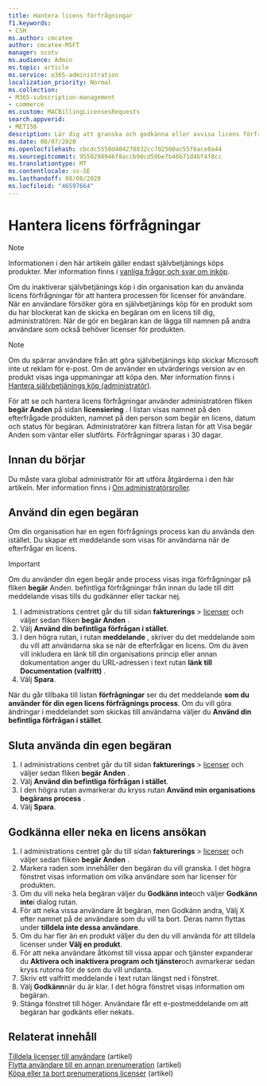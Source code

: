 ```yaml
---
title: Hantera licens förfrågningar
f1.keywords:
- CSH
ms.author: cmcatee
author: cmcatee-MSFT
manager: scotv
ms.audience: Admin
ms.topic: article
ms.service: o365-administration
localization_priority: Normal
ms.collection:
- M365-subscription-management
- commerce
ms.custom: MACBillingLicensesRequests
search.appverid:
- MET150
description: Lär dig att granska och godkänna eller avvisa licens förfrågningar från användare för din Microsoft 365 för företag-prenumeration.
ms.date: 08/07/2020
ms.openlocfilehash: cbcdc5550d404278832cc702560ac55f6ace8a44
ms.sourcegitcommit: 9550298946f8accb90cd59be7b46b71d4bf4f8cc
ms.translationtype: MT
ms.contentlocale: sv-SE
ms.lasthandoff: 08/08/2020
ms.locfileid: "46597664"
---
```

# <a name="manage-license-requests"></a>Hantera licens förfrågningar

> [!NOTE]
> Informationen i den här artikeln gäller endast självbetjänings köps produkter. Mer information finns i [vanliga frågor och svar om inköp](../subscriptions/self-service-purchase-faq.md).

Om du inaktiverar självbetjänings köp i din organisation kan du använda licens förfrågningar för att hantera processen för licenser för användare. När en användare försöker göra en självbetjänings köp för en produkt som du har blockerat kan de skicka en begäran om en licens till dig, administratören. När de gör en begäran kan de lägga till namnen på andra användare som också behöver licenser för produkten.

> [!NOTE]
> Om du spärrar användare från att göra självbetjänings köp skickar Microsoft inte ut reklam för e-post. Om de använder en utvärderings version av en produkt visas inga uppmaningar att köpa den. Mer information finns i [Hantera självbetjänings köp (administratör)](../subscriptions/manage-self-service-purchases-admins.md).

För att se och hantera licens förfrågningar använder administratören fliken **begär Anden** på sidan **licensiering** . I listan visas namnet på den efterfrågade produkten, namnet på den person som begär en licens, datum och status för begäran. Administratörer kan filtrera listan för att Visa begär Anden som väntar eller slutförts. Förfrågningar sparas i 30 dagar.

## <a name="before-you-begin"></a>Innan du börjar

Du måste vara global administratör för att utföra åtgärderna i den här artikeln. Mer information finns i [Om administratörsroller](../../admin/add-users/about-admin-roles.md).

## <a name="use-your-own-request-process"></a>Använd din egen begäran

Om din organisation har en egen förfrågnings process kan du använda den istället. Du skapar ett meddelande som visas för användarna när de efterfrågar en licens.

> [!IMPORTANT]
> Om du använder din egen begär ande process visas inga förfrågningar på fliken **begär** Anden. befintliga förfrågningar från innan du lade till ditt meddelande visas tills du godkänner eller tackar nej.

1. I administrations centret går du till sidan **fakturerings**  >  <a href="https://go.microsoft.com/fwlink/p/?linkid=842264" target="_blank">licenser</a> och väljer sedan fliken **begär Anden** .
2. Välj **Använd din befintliga förfrågan i stället**.
3. I den högra rutan, i rutan **meddelande** , skriver du det meddelande som du vill att användarna ska se när de efterfrågar en licens. Om du även vill inkludera en länk till din organisations princip eller annan dokumentation anger du URL-adressen i text rutan **länk till Documentation (valfritt)** .
4. Välj **Spara**.

När du går tillbaka till listan **förfrågningar** ser du det meddelande **som du använder för din egen licens förfrågnings process**. Om du vill göra ändringar i meddelandet som skickas till användarna väljer du **Använd din befintliga förfrågan i stället**.

## <a name="stop-using-your-own-request-process"></a>Sluta använda din egen begäran

1. I administrations centret går du till sidan **fakturerings**  >  <a href="https://go.microsoft.com/fwlink/p/?linkid=842264" target="_blank">licenser</a> och väljer sedan fliken **begär Anden** .
2. Välj **Använd din befintliga förfrågan i stället**.
3. I den högra rutan avmarkerar du kryss rutan **Använd min organisations begärans process** .
4. Välj **Spara**.

## <a name="approve-or-deny-a-license-request"></a>Godkänna eller neka en licens ansökan

1. I administrations centret går du till sidan **fakturerings**  >  <a href="https://go.microsoft.com/fwlink/p/?linkid=842264" target="_blank">licenser</a> och väljer sedan fliken **begär Anden** .
2. Markera raden som innehåller den begäran du vill granska. I det högra fönstret visas information om vilka användare som har licenser för produkten.
3. Om du vill neka hela begäran väljer du **Godkänn inte**och väljer **Godkänn inte**i dialog rutan.
4. För att neka vissa användare åt begäran, men Godkänn andra, Välj X efter namnet på de användare som du vill ta bort. Deras namn flyttas under **tilldela inte dessa användare**.
5. Om du har fler än en produkt väljer du den du vill använda för att tilldela licenser under **Välj en produkt**.
6. För att neka användare åtkomst till vissa appar och tjänster expanderar du **Aktivera och inaktivera program och tjänster**och avmarkerar sedan kryss rutorna för de som du vill undanta.
7. Skriv ett valfritt meddelande i text rutan längst ned i fönstret.
8. Välj **Godkänn**när du är klar. I det högra fönstret visas information om begäran.
9. Stänga fönstret till höger.
    Användare får ett e-postmeddelande om att begäran har godkänts eller nekats.

## <a name="related-content"></a>Relaterat innehåll

[Tilldela licenser till användare](../../admin/manage/assign-licenses-to-users.md) (artikel) \
[Flytta användare till en annan prenumeration](../subscriptions/move-users-different-subscription.md) (artikel) \
[Köpa eller ta bort prenumerations licenser](buy-licenses.md) (artikel)